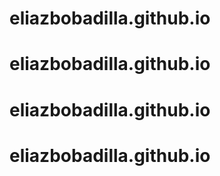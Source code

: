 # eliazbobadilla.github.io
# eliazbobadilla.github.io
# eliazbobadilla.github.io
# eliazbobadilla.github.io
